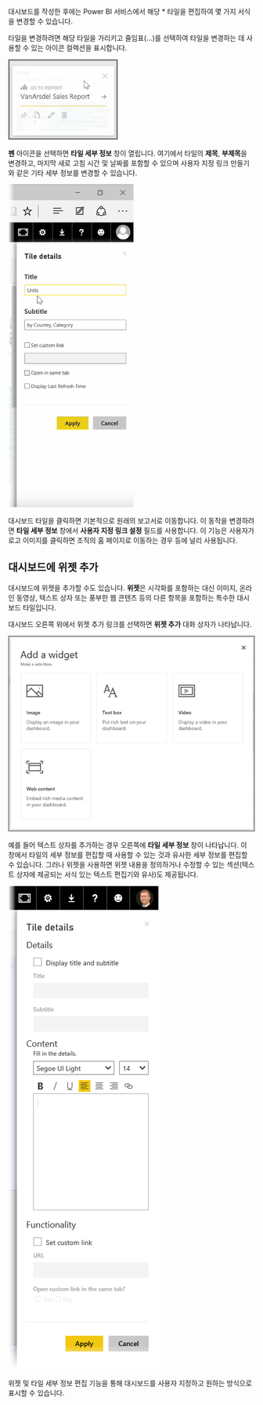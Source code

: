 대시보드를 작성한 후에는 Power BI 서비스에서 해당 * 타일을 편집하여 몇 가지 서식을 변경할 수 있습니다.

타일을 변경하려면 해당 타일을 가리키고 줄임표(...)를 선택하여 타일을 변경하는 데 사용할 수 있는 아이콘 컬렉션을 표시합니다.

![](media/4-4d-change-tile-details/4-4d_1.png)

**펜** 아이콘을 선택하면 **타일 세부 정보** 창이 열립니다. 여기에서 타일의 **제목**, **부제목**을 변경하고, 마지막 새로 고침 시간 및 날짜를 포함할 수 있으며 사용자 지정 링크 만들기와 같은 기타 세부 정보를 변경할 수 있습니다.

![](media/4-4d-change-tile-details/4-4d_2.png)

대시보드 타일을 클릭하면 기본적으로 원래의 보고서로 이동합니다. 이 동작을 변경하려면 **타일 세부 정보** 창에서 **사용자 지정 링크 설정** 필드를 사용합니다. 이 기능은 사용자가 로고 이미지를 클릭하면 조직의 홈 페이지로 이동하는 경우 등에 널리 사용됩니다.

## <a name="add-widgets-to-your-dashboard"></a>대시보드에 위젯 추가
대시보드에 위젯을 추가할 수도 있습니다. **위젯**은 시각화를 포함하는 대신 이미지, 온라인 동영상, 텍스트 상자 또는 풍부한 웹 콘텐츠 등의 다른 항목을 포함하는 특수한 대시보드 타일입니다.

대시보드 오른쪽 위에서 위젯 추가 링크를 선택하면 **위젯 추가** 대화 상자가 나타납니다.

![](media/4-4d-change-tile-details/4-4d_3.png)

예를 들어 텍스트 상자를 추가하는 경우 오른쪽에 **타일 세부 정보** 창이 나타납니다. 이 창에서 타일의 세부 정보를 편집할 때 사용할 수 있는 것과 유사한 세부 정보를 편집할 수 있습니다. 그러나 위젯을 사용하면 위젯 내용을 정의하거나 수정할 수 있는 섹션(텍스트 상자에 제공되는 서식 있는 텍스트 편집기와 유사)도 제공됩니다.

![](media/4-4d-change-tile-details/4-4d_4.png)

위젯 및 타일 세부 정보 편집 기능을 통해 대시보드를 사용자 지정하고 원하는 방식으로 표시할 수 있습니다.

